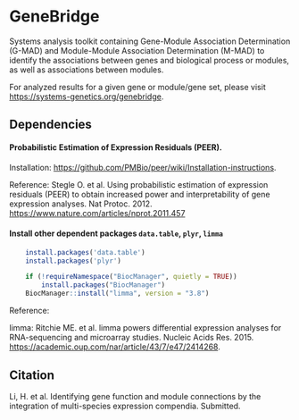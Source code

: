 # GeneBridge
Systems analysis toolkit containing Gene-Module Association Determination (G-MAD) and Module-Module Association Determination (M-MAD) to identify the associations between genes and biological process or modules, as well as associations between modules.

For analyzed results for a given gene or module/gene set, please visit https://systems-genetics.org/genebridge.

## Dependencies

#### Probabilistic Estimation of Expression Residuals (PEER). 

Installation: https://github.com/PMBio/peer/wiki/Installation-instructions. 

Reference: Stegle O. et al. Using probabilistic estimation of expression residuals (PEER) to obtain increased power and interpretability of gene expression analyses. Nat Protoc. 2012. https://www.nature.com/articles/nprot.2011.457

#### Install other dependent packages `data.table`, `plyr`, `limma`
```R
    install.packages('data.table')
    install.packages('plyr')

    if (!requireNamespace("BiocManager", quietly = TRUE))
        install.packages("BiocManager")
    BiocManager::install("limma", version = "3.8")
```    
Reference: 

limma: Ritchie ME. et al. limma powers differential expression analyses for RNA-sequencing and microarray studies. Nucleic Acids Res. 2015. https://academic.oup.com/nar/article/43/7/e47/2414268. 


## Citation
Li, H. et al. Identifying gene function and module connections by the integration of multi-species expression compendia. Submitted. 
